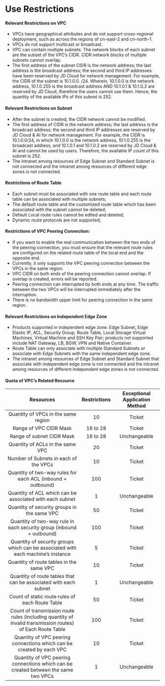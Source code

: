 # Use Restrictions

#### Relevant Restrictions on VPC

- VPCs have geographical attributes and do not support cross-regional deployment, such as across the regions of cn-east-2 and cn-north-1.
- VPCs do not support multicast or broadcast.
- VPC can contain multiple subnets. The network blocks of each subnet are the subset of the VPC’s CIDR. CIDR network blocks of multiple subnets cannot overlap.
- The first address of the subnet CIDR is the network address; the last address is the broadcast address; the second and third IP addresses have been reserved by JD Cloud for network management. For example, the CIDR of the subnet is 10.1.0.0. /24. Wherein, 10.1.0.0 is the network address, 10.1.0.255 is the broadcast address AND 10.1.0.1 & 10.1.0.2 are reserved by JD Cloud, therefore the users cannot use them. Hence, the quantity of the available IPs of this subnet is 252.



#### Relevant Restrictions on Subnet

- After the subnet is created, the CIDR network cannot be modified.
- The first address of CIDR is the network address; the last address is the broadcast address; the second and third IP addresses are reserved by JD Cloud & AI for network management. For example, the CIDR is 10.1.0.0/24, in which 10.1.0.0 is the network address, 10.1.0.255 is the broadcast address, and 10.1.0.1 and 10.1.0.2 are reserved by JD Cloud & AI and cannot be used by users. Therefore, the available IP count of this subnet is 252.
- The intranet among resources of Edge Subnet and Standard Subnet is not connected and the intranet among resources of different edge zones is not connected.



#### Restrictions of Route Table

- Each subnet must be associated with one route table and each route table can be associated with multiple subnets;
- The default route table and the customized route table which has been associated with the subnet cannot be deleted;
- Default Local route rules cannot be edited and deleted;
- Dynamic route protocols are not supported;



#### Restrictions of VPC Peering Connection:

- If you want to enable the real communication between the two ends of the peering connection, you must ensure that the relevant route rules are configured on the related route table of the local end and the opposite end.
- Currently, it only supports the VPC peering connection between the VPCs in the same region.
- VPC CIDR on both ends of the peering connection cannot overlap. If overlap is created, errors will be reported.
- Peering connection can interrupted  by both ends at any time. The traffic between the two VPCs will be interrupted immediately after the interruption.
- There is no bandwidth upper limit for peering connection in the same region.



#### Relevant Restrictions on Independent Edge Zone

- Products supported in independent edge zone: Edge Subnet, Edge Elastic IP, ACL, Security Group, Route Table, Local Storage Virtual Machines, Virtual Machine and SSH Key Pair; products not supported include NAT Gateway, LB, BGW, VPN and Native Container.
- Route Table can only associate with multiple Standard Subnets or associate with Edge Subnets with the same independent edge zone.
- The intranet among resources of Edge Subnet and Standard Subnet that associate with independent edge zone is not connected and the intranet among resources of different independent edge zones is not connected.



#### Quota of VPC’s Related Resource

| Resources 	| Restrictions 	| Exceptional Application Method 	|
| :-: | :-: | :-: |
|Quantity of VPCs in the same region 	|10	| Ticket 	|
|Range of VPC CIDR Mask 	|16 to 28	| Ticket 	|
|Range of subnet CIDR Mask 	|16 to 28	| Unchangeable 	|
|Quantity of ACLs in the same VPC	|20	| Ticket 	|
|Number of Subnets in each of the VPCs	|10	| Ticket	|
|Quantity of two-way rules for each ACL (inbound + outbound) 	|100	| Ticket 	|
|Quantity of ACL which can be associated with each subnet 	|1	| Unchangeable 	|
|Quantity of security groups in the same VPC	|50	| Ticket 	|
|Quantity of two-way rule in each security group (inbound + outbound) 	|100	| Ticket 	|
|Quantity of security groups which can be associated with each machine’s instance 	|5	| Ticket 	|
|Quantity of route tables in the same VPC	|10	| Ticket 	|
|Quantity of route tables that can be associated with each subnet 	|1	| Unchangeable 	|
|Count of static route rules of each Route Table	|50	| Ticket	|
|Count of transmission route rules (including quantity of invalid transmission routes) of Each Route Table	|100	| Ticket	|
|Quantity of VPC peering connections which can be created by each VPC 	|10	| Ticket 	|
|Quantity of VPC peering connections which can be created between the same two VPCs 	|1	| Unchangeable 	|


